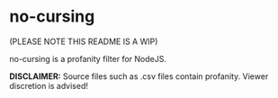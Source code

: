 # no-cursing
(PLEASE NOTE THIS README IS A WIP)

no-cursing is a profanity filter for NodeJS.

**DISCLAIMER:** Source files such as .csv files contain profanity. Viewer discretion is advised!
